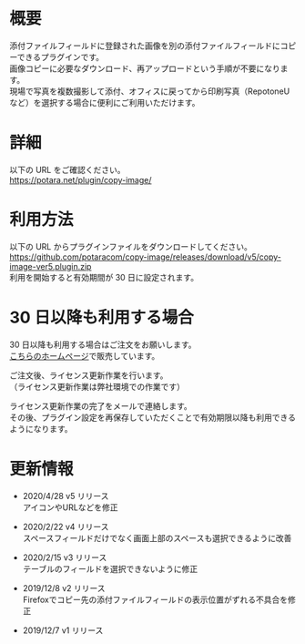 # 概要

添付ファイルフィールドに登録された画像を別の添付ファイルフィールドにコピーできるプラグインです。  
画像コピーに必要なダウンロード、再アップロードという手順が不要になります。  
現場で写真を複数撮影して添付、オフィスに戻ってから印刷写真（RepotoneUなど）を選択する場合に便利にご利用いただけます。

# 詳細

以下の URL をご確認ください。  
https://potara.net/plugin/copy-image/

# 利用方法

以下の URL からプラグインファイルをダウンロードしてください。  
https://github.com/potaracom/copy-image/releases/download/v5/copy-image-ver5.plugin.zip  
利用を開始すると有効期間が 30 日に設定されます。

# 30 日以降も利用する場合

30 日以降も利用する場合はご注文をお願いします。  
[こちらのホームページ](https://potaracom.stores.jp/items/5de18f055b18a5694ed8a96f)で販売しています。

ご注文後、ライセンス更新作業を行います。  
（ライセンス更新作業は弊社環境での作業です）

ライセンス更新作業の完了をメールで連絡します。  
その後、プラグイン設定を再保存していただくことで有効期限以降も利用できるようになります。

# 更新情報

- 2020/4/28 v5 リリース  
  アイコンやURLなどを修正

- 2020/2/22 v4 リリース  
  スペースフィールドだけでなく画面上部のスペースも選択できるように改善

- 2020/2/15 v3 リリース  
  テーブルのフィールドを選択できないように修正

- 2019/12/8 v2 リリース  
  Firefoxでコピー先の添付ファイルフィールドの表示位置がずれる不具合を修正

- 2019/12/7 v1 リリース
